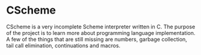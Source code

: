 # CScheme

CScheme is a very incomplete Scheme interpreter written in C. The purpose of the project is to learn more about programming language implementation. A few of the things that are still missing are numbers, garbage collection, tail call elimination, continuations and macros.
